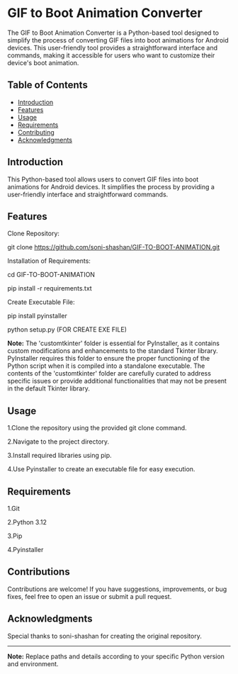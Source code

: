 # GIF to Boot Animation Converter

The GIF to Boot Animation Converter is a Python-based tool designed to simplify the process of converting GIF files into boot animations for Android devices. This user-friendly tool provides a straightforward interface and commands, making it accessible for users who want to customize their device's boot animation.

## Table of Contents
- [Introduction](#introduction)
- [Features](#features)
- [Usage](#usage)
- [Requirements](#requirements)
- [Contributing](#contributing)
- [Acknowledgments](#acknowledgments)

## Introduction

This Python-based tool allows users to convert GIF files into boot animations for Android devices. It simplifies the process by providing a user-friendly interface and straightforward commands.

## Features

Clone Repository:


git clone https://github.com/soni-shashan/GIF-TO-BOOT-ANIMATION.git


Installation of Requirements:


cd GIF-TO-BOOT-ANIMATION


pip install -r requirements.txt


Create Executable File:


pip install pyinstaller


python setup.py    (FOR CREATE EXE FILE)

**Note:** The 'customtkinter' folder is essential for PyInstaller, as it contains custom modifications and enhancements to the standard Tkinter library. PyInstaller requires this folder to ensure the proper functioning of the Python script when it is compiled into a standalone executable. The contents of the 'customtkinter' folder are carefully curated to address specific issues or provide additional functionalities that may not be present in the default Tkinter library.



## Usage

1.Clone the repository using the provided git clone command.


2.Navigate to the project directory.


3.Install required libraries using pip.


4.Use Pyinstaller to create an executable file for easy execution.

## Requirements

1.Git


2.Python 3.12


3.Pip


4.Pyinstaller

## Contributions

Contributions are welcome! If you have suggestions, improvements, or bug fixes, feel free to open an issue or submit a pull request.

## Acknowledgments

Special thanks to soni-shashan for creating the original repository.

---
**Note:** Replace paths and details according to your specific Python version and environment.
